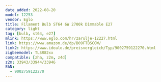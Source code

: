 ```yaml
---
date_added: 2022-08-20
model: 12253
vendor: Eglo
title: Filament Bulb ST64 6W 2700k Dimmable E27
category: light
tag: [bulb, st64, e27]
mlink: https://www.eglo.com/hr/zarulje-12227.html
link: https://www.amazon.de/dp/B09FTBSCGW/
link2: https://www.idealo.de/preisvergleich/Typ/9002759122270.html
zigbeemodel: TLSR82xx
compatible: [zha, z2m, z4d]
z2m: 33943/33944/33946
EAN: 
  - 9002759122270
---
```

